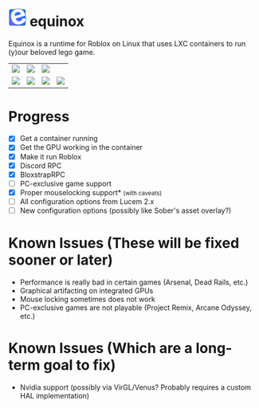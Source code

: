 # <img width="36" src="assets/equinox.svg"> equinox
Equinox is a runtime for Roblox on Linux that uses LXC containers to run (y)our beloved lego game.

| | | | |
|-------------------|--------------------|------------------|-------------|
|<img src="https://raw.githubusercontent.com/equinoxhq/equinox/refs/heads/master/images/equinox001.jpg"> | <img src="https://raw.githubusercontent.com/equinoxhq/equinox/refs/heads/master/images/equinox002.jpg"> | <img src="https://raw.githubusercontent.com/equinoxhq/equinox/refs/heads/master/images/equinox003.jpg">
| <img src="https://raw.githubusercontent.com/equinoxhq/equinox/refs/heads/master/images/equinox004.jpg"> | <img src="https://raw.githubusercontent.com/equinoxhq/equinox/refs/heads/master/images/equinox005.jpg"> | <img src="https://raw.githubusercontent.com/equinoxhq/equinox/refs/heads/master/images/equinox007.png"> | <img src="https://raw.githubusercontent.com/equinoxhq/equinox/refs/heads/master/images/equinox006.jpg"> | <img src="https://raw.githubusercontent.com/equinoxhq/equinox/refs/heads/master/images/equinox008.jpg">


# Progress
- [X] Get a container running
- [X] Get the GPU working in the container
- [X] Make it run Roblox
- [X] Discord RPC
- [X] BloxstrapRPC
- [ ] PC-exclusive game support
- [X] Proper mouselocking support* <small>(with caveats)</small>
- [ ] All configuration options from Lucem 2.x
- [ ] New configuration options (possibly like Sober's asset overlay?)

# Known Issues (These will be fixed sooner or later)
- Performance is really bad in certain games (Arsenal, Dead Rails, etc.)
- Graphical artifacting on integrated GPUs
- Mouse locking sometimes does not work
- PC-exclusive games are not playable (Project Remix, Arcane Odyssey, etc.)

# Known Issues (Which are a long-term goal to fix)
- Nvidia support (possibly via VirGL/Venus? Probably requires a custom HAL implementation)
